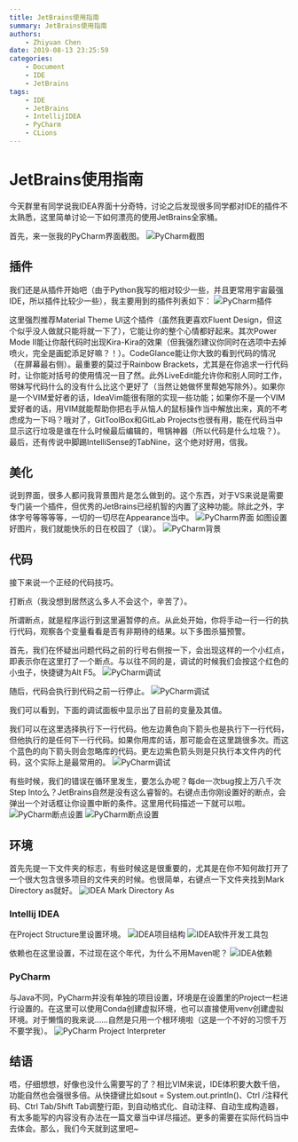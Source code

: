 ```yaml
---
title: JetBrains使用指南
summary: JetBrains使用指南
authors:
    - Zhiyuan Chen
date: 2019-08-13 23:25:59
categories: 
    - Document
    - IDE
    - JetBrains
tags:
    - IDE
    - JetBrains
    - IntellijIDEA
    - PyCharm
    - CLions
---
```


# JetBrains使用指南

今天群里有同学说我IDEA界面十分奇特，讨论之后发现很多同学都对IDE的插件不太熟悉，这里简单讨论一下如何漂亮的使用JetBrains全家桶。

首先，来一张我的PyCharm界面截图。
![PyCharm截图](../images/document/JetBrains/pc.png "PyCharm截图")

## 插件

我们还是从插件开始吧（由于Python我写的相对较少一些，并且更常用宇宙最强IDE，所以插件比较少一些），我主要用到的插件列表如下：
![PyCharm插件](../images/document/JetBrains/pc-plugins.png "PyCharm插件")

这里强烈推荐Material Theme UI这个插件（虽然我更喜欢Fluent Design，但这个似乎没人做就只能将就一下了），它能让你的整个心情都好起来。其次Power Mode II能让你敲代码时出现Kira-Kira的效果（但我强烈建议你同时在选项中去掉喷火，完全是画蛇添足好嘛？！）。CodeGlance能让你大致的看到代码的情况（在屏幕最右侧）。最重要的莫过于Rainbow Brackets，尤其是在你追求一行代码时，让你能对括号的使用情况一目了然。此外LiveEdit能允许你和别人同时工作，带妹写代码什么的没有什么比这个更好了（当然让她做怀里帮她写除外）。如果你是一个VIM爱好者的话，IdeaVim能很有限的实现一些功能；如果你不是一个VIM爱好者的话，用VIM就能帮助你把右手从恼人的鼠标操作当中解放出来，真的不考虑成为一下吗？哦对了，GitToolBox和GitLab Projects也很有用，能在代码当中显示这行垃圾是谁在什么时候最后编辑的，甩锅神器（所以代码是什么垃圾？）。最后，还有传说中脚踢IntelliSense的TabNine，这个绝对好用，信我。

## 美化

说到界面，很多人都问我背景图片是怎么做到的。这个东西，对于VS来说是需要专门装一个插件，但优秀的JetBrains已经机智的内置了这种功能。除此之外，字体字号等等等等，一切的一切尽在Appearance当中。
![PyCharm界面](../images/document/JetBrains/pc-appearance.png "PyCharm界面")
如图设置好图片，我们就能快乐的日在校园了（误）。
![PyCharm背景](../images/document/JetBrains/pc-background.png "PyCharm背景")

## 代码

接下来说一个正经的代码技巧。

打断点（我没想到居然这么多人不会这个，辛苦了）。

所谓断点，就是程序运行到这里遍暂停的点。从此处开始，你将手动一行一行的执行代码，观察各个变量看看是否有非期待的结果。以下多图杀猫预警。

首先，我们在怀疑出问题代码之前的行号右侧按一下，会出现这样的一个小红点，即表示你在这里打了一个断点。与以往不同的是，调试的时候我们会按这个红色的小虫子，快捷键为Alt F5。
![PyCharm调试](../images/document/JetBrains/pc-debug.png "PyCharm调试")

随后，代码会执行到代码之前一行停止。
![PyCharm调试](../images/document/JetBrains/pc-debug1.png "PyCharm调试")

我们可以看到，下面的调试面板中显示出了目前的变量及其值。

我们可以在这里选择执行下一行代码。他左边黄色向下箭头也是执行下一行代码，但他执行的是任何下一行代码。如果你用库的话，那可能会在这里跳很多次。而这个蓝色的向下箭头则会忽略库的代码。更左边紫色箭头则是只执行本文件内的代码，这个实际上是最常用的。
![PyCharm调试](../images/document/JetBrains/pc-debug2.png "PyCharm调试")

有些时候，我们的错误在循环里发生，要怎么办呢？每de一次bug按上万八千次Step Into么？JetBrains自然是没有这么睿智的。右键点击你刚设置好的断点，会弹出一个对话框让你设置中断的条件。这里用代码描述一下就可以啦。
![PyCharm断点设置](../images/document/JetBrains/pc-bpmodify.png "PyCharm断点设置")
![PyCharm断点设置](../images/document/JetBrains/pc-bpcon.png "PyCharm断点设置")

## 环境

首先先提一下文件夹的标志，有些时候这是很重要的，尤其是在你不知何故打开了一个很大包含很多项目的文件夹的时候。也很简单，右键点一下文件夹找到Mark Directory as就好。
![IDEA Mark Directory As](../images/document/JetBrains/idea-markpathas.png "IDEA Mark Directory As")

### Intellij IDEA

在Project Structure里设置环境。
![IDEA项目结构](../images/document/JetBrains/idea-ps-project.png "IDEA项目结构")
![IDEA软件开发工具包](../images/document/JetBrains/idea-ps-sdks.png "IDEA软件开发工具包")

依赖也在这里设置，不过现在这个年代，为什么不用Maven呢？
![IDEA依赖](../images/document/JetBrains/idea-ps-libraries.png "IDEA依赖")

### PyCharm

与Java不同，PyCharm并没有单独的项目设置，环境是在设置里的Project一栏进行设置的。在这里可以使用Conda创建虚拟环境，也可以直接使用venv创建虚拟环境。对于懒惰的我来说……自然是只用一个根环境啦（这是一个不好的习惯千万不要学我）。
![PyCharm Project Interpreter](../images/document/JetBrains/pc-pi.png "PyCharm Project Interpreter")

## 结语

唔，仔细想想，好像也没什么需要写的了？相比VIM来说，IDE体积要大数千倍，功能自然也会强很多倍。从快捷键比如sout = System.out.println()、Ctrl /注释代码、Ctrl Tab/Shift Tab调整行距，到自动格式化、自动注释、自动生成构造器，有太多能写的内容没有办法在一篇文章当中详尽描述。更多的需要在实际代码当中去体会。那么，我们今天就到这里吧~
